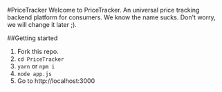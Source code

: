 #PriceTracker
Welcome to PriceTracker. An universal price tracking backend platform for consumers. We know the name sucks. Don't worry, we will change it later ;).

##Getting started
1. Fork this repo.
2. `cd PriceTracker`
3. `yarn` or `npm i`
4. `node app.js`
5. Go to http://localhost:3000